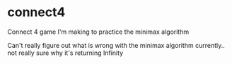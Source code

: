 # connect4
Connect 4 game I'm making to practice the minimax algorithm

Can't really figure out what is wrong with the minimax algorithm currently.. not really sure why it's returning Infinity
